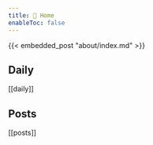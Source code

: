 ```yaml
---
title: 🐙 Home
enableToc: false
---
```


{{< embedded_post "about/index.md" >}}

## Daily

[[daily]]

## Posts

[[posts]]

